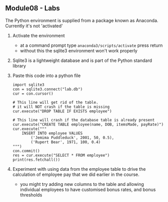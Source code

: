 ## Module08 - Labs

The Python environment is supplied from a package known as Anaconda.  Currently it's not 'activated'

1. Activate the environment

    - at a command prompt type
    `anaconda3/scripts/activate` press return
    - without this the sqlite3 environment won't work properly

1. Sqlite3 is a lightweight database and is part of the Python standard library

1. Paste this code into a python file

    ```
    import sqlite3
    con = sqlite3.connect("lab.db")
    cur = con.cursor()

    # This line will get rid of the table. 
    # it will NOT crash if the table is missing
    cur.execute("DROP TABLE IF EXISTS employee")

    # This line will crash if the database table is already present
    cur.execute("CREATE TABLE employee(name, DOB, itemsMade, payRate)")
    cur.execute("""
        INSERT INTO employee VALUES
            ('Jemima Puddleduck', 2001, 50, 0.5),
            ('Rupert Bear', 1971, 100, 0.4)
    """)
    con.commit()
    res = cur.execute("SELECT * FROM employee")
    print(res.fetchall())
    ```

1. Experiment with using data from the employee table to drive the calculation of employee pay that we did earlier in the course.
    - you might try adding new columns to the table and allowing individual employees to have customised bonus rates, and bonus thresholds

